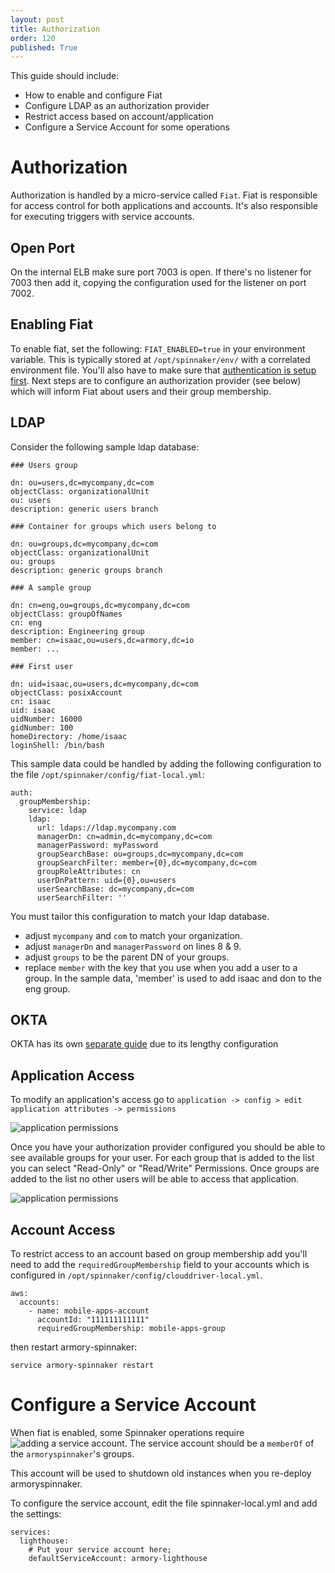 ```yaml
---
layout: post
title: Authorization
order: 120
published: True
---
```


This guide should include:
* How to enable and configure Fiat
* Configure LDAP as an authorization provider
* Restrict access based on account/application
* Configure a Service Account for some operations

# Authorization
Authorization is handled by a micro-service called `Fiat`.  Fiat is responsible for access control for both applications and accounts.  It's also responsible for executing triggers with service accounts.

## Open Port

On the internal ELB make sure port 7003 is open. If there's no listener for 7003 then add it, copying the configuration used for the listener on port 7002.

## Enabling Fiat

To enable fiat, set the following: `FIAT_ENABLED=true` in your environment variable.  This is
typically stored at `/opt/spinnaker/env/` with a correlated environment file.  You'll also have to make sure that [authentication
is setup first](http://docs.armory.io/admin-guides/auth/).  Next steps are to configure an authorization provider (see below) which will inform Fiat
about users and their group membership.

## LDAP

Consider the following sample ldap database:

```
### Users group

dn: ou=users,dc=mycompany,dc=com
objectClass: organizationalUnit
ou: users
description: generic users branch

### Container for groups which users belong to

dn: ou=groups,dc=mycompany,dc=com
objectClass: organizationalUnit
ou: groups
description: generic groups branch

### A sample group

dn: cn=eng,ou=groups,dc=mycompany,dc=com
objectClass: groupOfNames
cn: eng
description: Engineering group
member: cn=isaac,ou=users,dc=armory,dc=io
member: ...

### First user

dn: uid=isaac,ou=users,dc=mycompany,dc=com
objectClass: posixAccount
cn: isaac
uid: isaac
uidNumber: 16000
gidNumber: 100
homeDirectory: /home/isaac
loginShell: /bin/bash
```

This sample data could be handled by adding the following configuration to the
file `/opt/spinnaker/config/fiat-local.yml`:

```
auth:
  groupMembership:
    service: ldap
    ldap:
      url: ldaps://ldap.mycompany.com
      managerDn: cn=admin,dc=mycompany,dc=com
      managerPassword: myPassword
      groupSearchBase: ou=groups,dc=mycompany,dc=com
      groupSearchFilter: member={0},dc=mycompany,dc=com
      groupRoleAttributes: cn
      userDnPattern: uid={0},ou=users
      userSearchBase: dc=mycompany,dc=com
      userSearchFilter: ''
```

You must tailor this configuration to match your ldap database.
* adjust `mycompany` and `com` to match your organization.
* adjust `managerDn` and `managerPassword` on lines 8 & 9.
* adjust `groups` to be the parent DN of your groups.
* replace `member` with the key that you use when you add a user to a group. In the sample data, 'member' is used to add isaac and don to the eng group.

## OKTA

OKTA has its own [separate guide](/admin-guides/okta/) due to its lengthy configuration

## Application Access

To modify an application's access go to `application -> config > edit application attributes -> permissions`

![application permissions](https://cl.ly/0Z3j0k1L3Q0m/Image%202017-08-09%20at%2012.34.13%20PM.png)

Once you have your authorization provider configured you should be able to see available groups for your user.  For each group that is added to the list you can select "Read-Only" or "Read/Write" Permissions.  Once groups are added to the list no other users will be able to access that application.

![application permissions](https://cl.ly/2K3D0V3F170i/Image%202017-08-09%20at%2012.35.25%20PM.png)

## Account Access

To restrict access to an account based on group membership add you'll need to add
the `requiredGroupMembership` field to your accounts which is configured in
`/opt/spinnaker/config/clouddriver-local.yml`.

```
aws:
  accounts:
    - name: mobile-apps-account
      accountId: "111111111111"
      requiredGroupMembership: mobile-apps-group
```

then restart armory-spinnaker:
```
service armory-spinnaker restart
```

# Configure a Service Account
When fiat is enabled, some Spinnaker operations require ![adding a service account](https://www.spinnaker.io/setup/security/authorization/service-accounts/).  The service
account should be a `memberOf` of the `armoryspinnaker`'s groups.

This account will be used to shutdown old instances when you re-deploy armoryspinnaker.

To configure the service account, edit the file spinnaker-local.yml and add the settings:

```
services:
  lighthouse:
    # Put your service account here;
    defaultServiceAccount: armory-lighthouse
```
